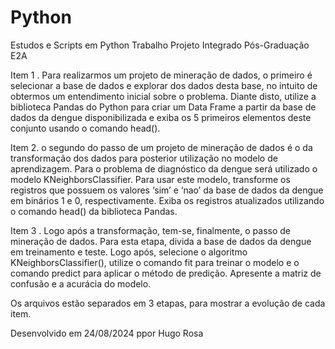 # Python
Estudos e Scripts em Python
Trabalho Projeto Integrado Pós-Graduação E2A

Item 1 . Para realizarmos um projeto de mineração de dados, o primeiro é selecionar a base de dados e explorar dos dados desta base, no intuito de obtermos um entendimento inicial sobre o problema. Diante disto, utilize a biblioteca Pandas do Python para criar um Data Frame a partir da base de dados da dengue disponibilizada e exiba os 5 primeiros elementos deste conjunto usando o comando head().

Item 2. o segundo do passo de um projeto de mineração de dados é o da transformação dos dados para posterior utilização no modelo de aprendizagem. Para o problema de diagnóstico da dengue será utilizado o modelo KNeighborsClassifier. Para usar este modelo, transforme os registros que possuem os valores ‘sim’ e ‘nao’ da base de dados da dengue em binários 1 e 0, respectivamente. Exiba os registros atualizados utilizando o comando head() da biblioteca Pandas.

Item 3 . Logo após a transformação, tem-se, finalmente, o passo de mineração de dados. Para esta etapa, divida a base de dados da dengue em treinamento e teste. Logo após, selecione o algoritmo KNeighborsClassifier(), utilize o comando fit para treinar o modelo e o comando predict para aplicar o método de predição. Apresente a matriz de confusão e a acurácia do modelo.


Os arquivos estão separados em 3 etapas, para mostrar a evolução de cada item.

Desenvolvido em 24/08/2024 ppor Hugo Rosa
